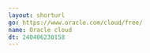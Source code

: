 ```yaml
---
layout: shorturl
go: https://www.oracle.com/cloud/free/
name: Oracle cloud
dt: 240406230158
---
```

